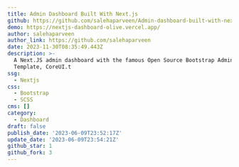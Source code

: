 ```yaml
---
title: Admin Dashboard Built With Next.js
github: https://github.com/salehaparveen/Admin-dashboard-built-with-next.js
demo: https://nextjs-dashboard-olive.vercel.app/
author: salehaparveen
author_link: https://github.com/salehaparveen
date: 2023-11-30T08:35:49.443Z
description: >-
  A Next.JS admin dashboard with the famous Open Source Bootstrap Admin
  Template, CoreUI.t
ssg:
  - Nextjs
css:
  - Bootstrap
  - SCSS
cms: []
category:
  - Dashboard
draft: false
publish_date: '2023-06-09T23:52:17Z'
update_date: '2023-06-09T23:54:21Z'
github_star: 1
github_fork: 3
---
```

